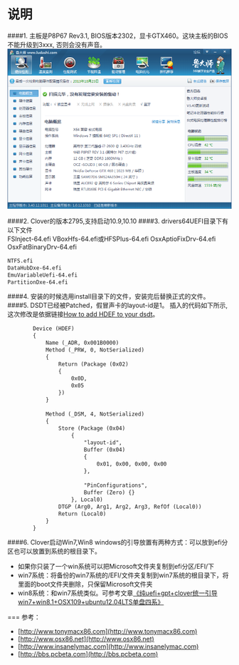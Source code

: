 说明
===

####1. 主板是P8P67 Rev3.1, BIOS版本2302，显卡GTX460。这块主板的BIOS不能升级到3xxx, 否则会没有声音。
![image](peizhi.png)

####2. Clover的版本2795,支持启动10.9,10.10
####3. drivers64UEFI目录下有以下文件  
    FSInject-64.efi
	VBoxHfs-64.efi或HFSPlus-64.efi
	OsxAptioFixDrv-64.efi
	OsxFatBinaryDrv-64.efi
	
	NTFS.efi
	DataHubDxe-64.efi
	EmuVariableUefi-64.efi
	PartitionDxe-64.efi
	
####4. 安装的时候选用install目录下的文件，安装完后替换正式的文件。
####5. DSDT已经被Patched，假冒声卡的layout-id是1。
插入的代码如下所示, 这次修改是依据链接[How to add HDEF to your dsdt](http://www.tonymacx86.com/audio/50697-easyguide-how-add-hdef-your-dsdt.html)。

            Device (HDEF)
            {
                Name (_ADR, 0x001B0000)
                Method (_PRW, 0, NotSerialized)
                {
                    Return (Package (0x02)
                    {
                        0x0D, 
                        0x05
                    })
                }

                Method (_DSM, 4, NotSerialized)
                {
                    Store (Package (0x04)
                        {
                            "layout-id", 
                            Buffer (0x04)
                            {
                                0x01, 0x00, 0x00, 0x00
                            }, 

                            "PinConfigurations", 
                            Buffer (Zero) {}
                        }, Local0)
                    DTGP (Arg0, Arg1, Arg2, Arg3, RefOf (Local0))
                    Return (Local0)
                }
            }

####6. Clover启动Win7,Win8
windows的引导放置有两种方式：可以放到efi分区也可以放置到系统的根目录下。

- 如果你只装了一个win系统可以把Microsoft文件夹复制到efi分区/EFI/下
- win7系统：将备份的win7系统的/EFI/文件夹复制到win7系统的根目录下，将里面的boot文件夹删除，只保留Microsoft文件夹
- win8系统：和win7系统类似。可参考文章[《纯uefi+gpt+clover统一引导win7+win8.1+OSX109+ubuntu12.04LTS单盘四系》](http://bbs.pcbeta.com/viewthread-1459599-1-1.html)

===
参考： 

* [http://www.tonymacx86.com](http://www.tonymacx86.com)
* [http://www.osx86.net](http://www.osx86.net)
* [http://www.insanelymac.com](http://www.insanelymac.com)
* [http://bbs.pcbeta.com](http://bbs.pcbeta.com)